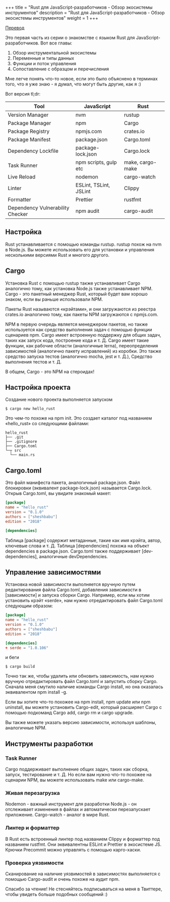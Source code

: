 +++
title = "Rust для JavaScript-разработчиков - Обзор экосистемы инструментов"
description = "Rust для JavaScript-разработчиков - Обзор экосистемы инструментов"
weight = 1
+++

[Перевод](https://www.sheshbabu.com/posts/rust-for-javascript-developers-tooling-ecosystem-overview/)

Это первая часть из серии о знакомстве с языком Rust для JavaScript-разработчиков. Вот все главы:

1. Обзор инструментальной экосистемы
2. Переменные и типы данных
3. Функции и поток управления
4. Сопоставление с образцом и перечисления

Мне легче понять что-то новое, если это было объяснено в терминах того, что я уже знаю - я думал, что могут быть другие, как я :)

Вот версия tl;dr: 

 Tool 	                         | JavaScript               |	Rust
|--------------------------------|--------------------------|------
Version Manager                  |	nvm                     |	rustup
Package Manager                  |	npm                     |	Cargo
Package Registry                 |	npmjs.com               |	crates.io
Package Manifest                 |	package.json            |	Cargo.toml
Dependency Lockfile              |	package-lock.json       |	Cargo.lock
Task Runner                      |	npm scripts, gulp etc   |	make, cargo-make
Live Reload                      |	nodemon                 |	cargo-watch
Linter                           |	ESLint, TSLint, JSLint  |	Clippy
Formatter                        | 	Prettier                |	rustfmt
Dependency Vulnerability Checker |	npm audit               | cargo-audit

## Настройка

Rust устанавливается с помощью команды rustup. rustup похож на nvm в Node.js. Вы можете использовать его для установки и управления несколькими версиями Rust и многого другого.

## Cargo

Установка Rust с помощью rustup также устанавливает Cargo аналогично тому, как установка Node.js также устанавливает NPM. Cargo - это пакетный менеджер Rust, который будет вам хорошо знаком, если вы раньше использовали NPM.

Пакеты Rust называются «крэйтами», и они загружаются из реестра crates.io аналогично тому, как пакеты NPM загружаются с npmjs.com.

NPM в первую очередь является менеджером пакетов, но также используется как средство выполнения задач с помощью функции сценариев npm. Cargo имеет встроенную поддержку для общих задач, таких как запуск кода, построение кода и т. Д. Cargo имеет такие функции, как рабочие области (аналогичные lerna), переопределения зависимостей (аналогично пакету исправлений) из коробки. Это также средство запуска тестов (аналогично mocha, jest и т. Д.), Средство выполнения тестов и т. Д.

В общем, Cargo - это NPM на стероидах!

## Настройка проекта

Создание нового проекта выполняется запуском 

```
$ cargo new hello_rust
```

Это чем-то похоже на npm init. Это создает каталог под названием «hello_rust» со следующими файлами: 

```
hello_rust
├── .git
├── .gitignore
├── Cargo.toml
└─┬ src
  └── main.rs
```

## Cargo.toml

Это файл манифеста пакета, аналогичный package.json. Файл блокировки (эквивалент package-lock.json) называется Cargo.lock. Открыв Cargo.toml, вы увидите знакомый макет: 

```toml
[package]
name = "hello_rust"
version = "0.1.0"
authors = ["sheshbabu"]
edition = "2018"

[dependencies]
```

Таблица [package] содержит метаданные, такие как имя крэйта, автор, ключевые слова и т. Д. Таблица [dependencies] похожа на объект dependencies в package.json. Cargo.toml также поддерживает [dev-dependencies], аналогичные devDependencies.

## Управление зависимостями

Установка новой зависимости выполняется вручную путем редактирования файла Cargo.toml, добавления зависимости в [зависимости] и запуска сборки Cargo. Например, если мы хотим установить крэйт «serde», нам нужно отредактировать файл Cargo.toml следующим образом: 

```toml
[package]
name = "hello_rust"
version = "0.1.0"
authors = ["sheshbabu"]
edition = "2018"

[dependencies]
+ serde = "1.0.106"
```

и беги 

```
$ cargo build
```

Точно так же, чтобы удалить или обновить зависимость, нам нужно вручную отредактировать файл Cargo.toml и запустить сборку Cargo. Сначала меня смутило наличие команды Cargo install, но она оказалась эквивалентом npm install -g.

Если вы хотите что-то похожее на npm install, npm update или npm uninstall, вы можете установить Cargo-edit, который расширяет Cargo с помощью подкоманд Cargo add, cargo rm и cargo upgrade.

Вы также можете указать версию зависимости, используя шаблоны, аналогичные NPM.

## Инструменты разработки

### Task Runner

Cargo поддерживает выполнение общих задач, таких как сборка, запуск, тестирование и т. Д. Но если вам нужно что-то похожее на сценарии NPM, вы можете использовать make или cargo-make.

### Живая перезагрузка

Nodemon - важный инструмент для разработки Node.js - он отслеживает изменения в файлах и автоматически перезапускает приложение. Cargo-watch - аналог в мире Rust.

### Линтер и форматтер

В Rust есть встроенный линтер под названием Clippy и форматтер под названием rustfmt. Они эквивалентны ESLint и Prettier в экосистеме JS. Крючки Precommit можно управлять с помощью карго-хаски.

### Проверка уязвимости

Сканирование на наличие уязвимостей в зависимостях выполняется с помощью Cargo-audit и очень похоже на аудит npm.

Спасибо за чтение! Не стесняйтесь подписываться на меня в Твиттере, чтобы увидеть больше подобных сообщений :) 